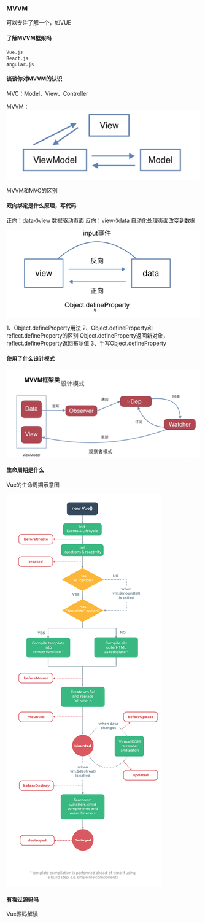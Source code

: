 ### MVVM

可以专注了解一个，如VUE

#### 了解MVVM框架吗

    Vue.js
    React.js
    Angular.js

#### 谈谈你对MVVM的认识

MVC：Model、View、Controller

MVVM：
![mvvm](img/mvvm-1.png)

MVVM和MVC的区别

#### 双向绑定是什么原理，写代码

正向：data-》view 数据驱动页面
反向：view-》data 自动化处理页面改变到数据

![mvvm2](img/mvvm-2.png)

1、Object.defineProperty用法
2、Object.defineProperty和reflect.defineProperty的区别
    Object.defineProperty返回新对象，reflect.defineProperty返回布尔值
3、手写Object.defineProperty

#### 使用了什么设计模式

![mvvm3](img/mvvm-3.png)

#### 生命周期是什么

Vue的生命周期示意图

![vuelifecycle](img/vuelifecycle.png)

#### 有看过源码吗

Vue源码解读